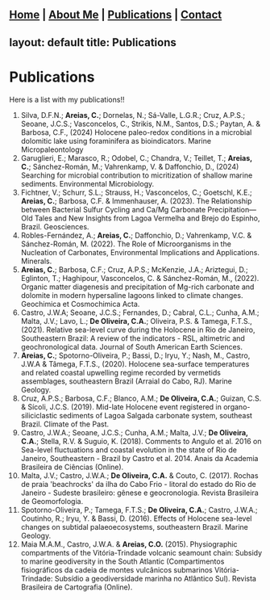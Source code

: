 [Home](./index.md) | [About Me](./about.md) | [Publications](./Publications.md) | [Contact](./contact.md)
---
layout: default
title: Publications
---

# Publications

Here is a list with my publications!!

1. Silva, D.F.N.; **Areias, C.**; Dornelas, N.; Sá-Valle, L.G.R.; Cruz, A.P.S.; Seoane, J.C.S.; Vasconcelos, C., Strikis, N.M., Santos, D.S.; Paytan, A. & Barbosa, C.F., (2024) Holocene paleo-redox conditions in a microbial dolomitic lake using foraminifera as bioindicators. Marine Micropaleontology
2. Garuglieri, E.; Marasco, R.; Odobel, C.; Chandra, V.; Teillet, T.; **Areias, C.**; Sánchez-Román, M.; Vahrenkamp, V. & Daffonchio, D., (2024) Searching for microbial contribution to micritization of shallow marine sediments. Environmental Microbiology.
3. Fichtner, V.; Schurr, S.L.; Strauss, H.; Vasconcelos, C.; Goetschl, K.E.; **Areias, C.**; Barbosa, C.F. & Immenhauser, A. (2023). The Relationship between Bacterial Sulfur Cycling and Ca/Mg Carbonate Precipitation—Old Tales and New Insights from Lagoa Vermelha and Brejo do Espinho, Brazil. Geosciences.
4. Robles-Fernández, A.; **Areias, C.**; Daffonchio, D.; Vahrenkamp, V.C. & Sánchez-Román, M. (2022). The Role of Microorganisms in the Nucleation of Carbonates, Environmental Implications and Applications. Minerals.
5. **Areias, C.**; Barbosa, C.F.; Cruz, A.P.S.; McKenzie, J.A.; Ariztegui, D.; Eglinton, T.; Haghipour, Vasconcelos, C. & Sánchez-Román, M., (2022). Organic matter diagenesis and precipitation of Mg-rich carbonate and dolomite in modern hypersaline lagoons linked to climate changes. Geochimica et Cosmochimica Acta.
6. Castro, J.W.A; Seoane, J.C.S.; Fernandes, D.; Cabral, C.L.; Cunha, A.M.; Malta, J.V.; Lavo, L.; **De Oliveira, C.A.**; Oliveira, P.S. & Tamega, F.T.S., (2021). Relative sea-level curve during the Holocene in Rio de Janeiro, Southeastern Brazil: A review of the indicators - RSL, altimetric and geochronological data. Journal of South American Earth Sciences.
7. **Areias, C.**; Spotorno-Oliveira, P.; Bassi, D.; Iryu, Y.; Nash, M., Castro, J.W.A & Tâmega, F.T.S., (2020). Holocene sea-surface temperatures and related coastal upwelling regime recorded by vermetids assemblages, southeastern Brazil (Arraial do Cabo, RJ). Marine Geology.
8. Cruz, A.P.S.; Barbosa, C.F.; Blanco, A.M.; **De Oliveira, C.A.**; Guizan, C.S. & Sícoli, J.C.S. (2019). Mid-late Holocene event registered in organo-siliciclastic sediments of Lagoa Salgada carbonate system, southeast Brazil. Climate of the Past.
9. Castro, J.W.A.; Seoane, J.C.S.; Cunha, A.M.; Malta, J.V.; **De Oliveira, C.A.**; Stella, R.V. & Suguio, K. (2018). Comments to Angulo et al. 2016 on Sea-level fluctuations and coastal evolution in the state of Rio de Janeiro, Southeastern - Brazil by Castro et al. 2014. Anais da Academia Brasileira de Ciências (Online).
10. Malta, J.V.; Castro, J.W.A.; **De Oliveira, C.A.** & Couto, C. (2017). Rochas de praia 'beachrocks' da ilha do Cabo Frio - litoral do estado do Rio de Janeiro - Sudeste brasileiro: gênese e geocronologia. Revista Brasileira de Geomorfologia.
11. Spotorno-Oliveira, P.; Tamega, F.T.S.; **De Oliveira, C.A.**; Castro, J.W.A.; Coutinho, R.; Iryu, Y. & Bassi, D. (2016). Effects of Holocene sea-level changes on subtidal palaeoecosystems, southeastern Brazil. Marine Geology.
12. Maia M.A.M., Castro, J.W.A. & **Areias, C.O.** (2015). Physiographic compartments of the Vitória-Trindade volcanic seamount chain: Subsidy to marine geodiversity in the South Atlantic (Compartimentos fisiográficos da cadeia de montes vulcânicos submarinos Vitória-Trindade: Subsídio a geodiversidade marinha no Atlântico Sul). Revista Brasileira de Cartografia (Online).
